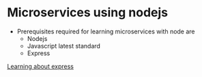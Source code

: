 # Microservices using nodejs 

- Prerequisites required for learning microservices with node are
    - Nodejs
    - Javascript latest standard
    - Express

[Learning about express]()